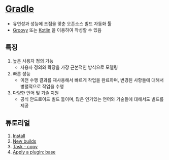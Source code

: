# [Gradle](https://docs.gradle.org/current/userguide/userguide.html)
- 유연성과 성능에 초점을 맞춘 오픈소스 빌드 자동화 툴
- [Groovy](https://groovy-lang.org/) 또는 [Kotlin](https://kotlinlang.org/) 을 이용하여 작성할 수 있음

## 특징
1. 높은 사용자 정의 가능
	- 사용자 정의와 확장을 가장 근본적인 방식으로 모델링
2. 빠른 성능
	- 이전 수행 결과를 재사용해서 빠르게 작업을 완료하며, 변경된 사항들에 대해서 병렬적으로 작업을 수행
3. 다양한 언어 및 기술 지원
	- 공식 안드로이드 빌드 툴이며, 많은 인기있는 언어와 기술들에 대해서도 빌드를 제공

## 튜토리얼
1. [Install](./01.Install.md)
1. [New builds](./02.New_builds.md)
1. [Task - copy](./03.copy_task.md)
1. [Apply a plugin: base](./04.apply_plugin.md)
